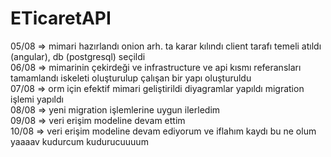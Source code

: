 # ETicaretAPI
05/08 => mimari hazırlandı onion arh. ta karar kılındı client tarafı temeli atıldı (angular), db (postgresql) seçildi </br>
06/08 => mimarinin çekirdeği ve infrastructure ve api kısmı referansları tamamlandı iskeleti oluşturulup çalışan bir yapı oluşturuldu </br>
07/08 => orm için efektif mimari geliştirildi diyagramlar yapıldı migration işlemi yapıldı </br>
08/08 => yeni migration işlemlerine uygun ilerledim </br>
09/08 => veri erişim modeline devam ettim </br>
10/08 => veri erişim modeline devam ediyorum ve iflahım kaydı bu ne olum yaaaav kudurcum kudurucuuuum 
